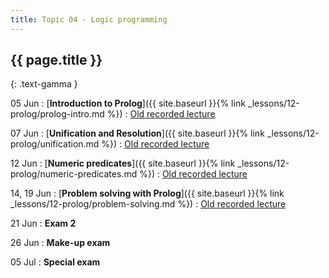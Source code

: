 ```yaml
---
title: Topic 04 - Logic programming
---
```


## {{ page.title }}
{: .text-gamma }

05 Jun
: [**Introduction to Prolog**]({{ site.baseurl }}{% link _lessons/12-prolog/prolog-intro.md %})
  : [Old recorded lecture](https://www.youtube.com/playlist?list=PLeIbBi3CwMZw3XQhb0hwQVSxamEJhF_TO)

07 Jun
: [**Unification and Resolution**]({{ site.baseurl }}{% link _lessons/12-prolog/unification.md %})
  : [Old recorded lecture](https://www.youtube.com/playlist?list=PLeIbBi3CwMZyH6P_Jboge8kSvUXUCeORz)

12 Jun
: [**Numeric predicates**]({{ site.baseurl }}{% link _lessons/12-prolog/numeric-predicates.md %})
  : [Old recorded lecture](https://www.youtube.com/playlist?list=PLeIbBi3CwMZynn3lPPWeWhRe5N0Glv2nT)

14, 19 Jun
: [**Problem solving with Prolog**]({{ site.baseurl }}{% link _lessons/12-prolog/problem-solving.md %})
  : [Old recorded lecture](https://youtube.com/playlist?list=PLeIbBi3CwMZyVoCL1iEY5WTG1Sz22aSs6)

21 Jun
: **Exam 2**

26 Jun
: **Make-up exam**

05 Jul
: **Special exam**
